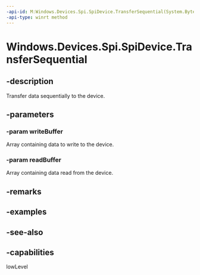 ```yaml
---
-api-id: M:Windows.Devices.Spi.SpiDevice.TransferSequential(System.Byte[],System.Byte[])
-api-type: winrt method
---
```


<!-- Method syntax
public void TransferSequential(System.Byte[] writeBuffer, System.Byte[] readBuffer)
-->

# Windows.Devices.Spi.SpiDevice.TransferSequential

## -description
Transfer data sequentially to the device.

## -parameters
### -param writeBuffer
Array containing data to write to the device.

### -param readBuffer
Array containing data read from the device.

## -remarks

## -examples

## -see-also


## -capabilities
lowLevel
